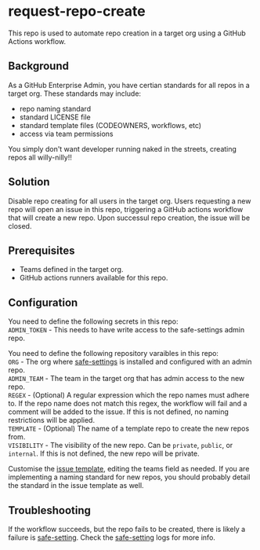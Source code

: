 # request-repo-create
This repo is used to automate repo creation in a target org using a GitHub Actions workflow.

## Background
As a GitHub Enterprise Admin, you have certian standards for all repos in a target org. These standards may include:
 - repo naming standard
 - standard LICENSE file
 - standard template files (CODEOWNERS, workflows, etc)
 - access via team permissions

 You simply don't want developer running naked in the streets, creating repos all willy-nilly!!

## Solution
Disable repo creating for all users in the target org. Users requesting a new repo will open an issue in this repo, triggering a GitHub actions workflow that will create a new repo. Upon successul repo creation, the issue will be closed.  

## Prerequisites
- Teams defined in the target org.
- GitHub actions runners available for this repo.

## Configuration

You need to define the following secrets in this repo:  
`ADMIN_TOKEN` -  This needs to have write access to the safe-settings admin repo.  

You need to define the following repository varaibles in this repo:  
`ORG` - The org where [safe-settings](https://github.com/github/safe-settings) is installed and configured with an admin repo.  
`ADMIN_TEAM` - The team in the target org that has admin access to the new repo.  
`REGEX` - (Optional) A regular expression which the repo names must adhere to. If the repo name does not match this regex, the workflow will fail and a comment will be added to the issue. If this is not defined, no naming restrictions will be applied.  
`TEMPLATE` - (Optional) The name of a template repo to create the new repos from.  
`VISIBILITY` - The visibility of the new repo. Can be `private`, `public`, or `internal`. If this is not defined, the new repo will be private.

Customise the [issue template](.github/ISSUE_TEMPLATE/request_repo.yml), editing the teams field as needed. If you are implementing a naming standard for new repos, you should probably detail the standard in the issue template as well.

## Troubleshooting
If the workflow succeeds, but the repo fails to be created, there is likely a failure is [safe-setting](https://github.com/github/safe-settings). Check the [safe-setting](https://github.com/github/safe-settings) logs for more info.  
